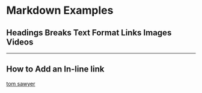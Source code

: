 # Markdown Examples
## Headings Breaks Text Format Links Images Videos
***

## How to Add an In-line link

[tom sawyer](https://en.m.wikipedia.org/wiki/Tom_Sawyer)













